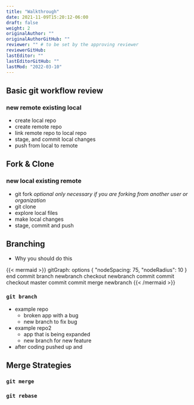 ```yaml
---
title: "Walkthrough"
date: 2021-11-09T15:20:12-06:00
draft: false
weight: 2
originalAuthor: ""
originalAuthorGitHub: ""
reviewer: "" # to be set by the approving reviewer
reviewerGitHub:
lastEditor: ""
lastEditorGitHub: ""
lastMod: "2022-03-10"
---
```


## Basic git workflow review

### new remote existing local

- create local repo
- create remote repo
- link remote repo to local repo
- stage, and commit local changes
- push from local to remote

## Fork & Clone

### new local existing remote

- git fork *optional only necessary if you are forking from another user or organization*
- git clone
- explore local files
- make local changes
- stage, commit and push

## Branching

- Why you should do this

{{< mermaid >}}
gitGraph:
options
{
  "nodeSpacing: 75,
  "nodeRadius": 10
}
end
  commit
  branch newbranch
  checkout newbranch
  commit
  commit
  checkout master
  commit
  commit
  merge newbranch
{{< /mermaid >}}

### `git branch`

- example repo
  - broken app with a bug
  - new branch to fix bug
- example repo2
  - app that is being expanded
  - new branch for new feature
- after coding pushed up and 

## Merge Strategies

### `git merge`

### `git rebase`